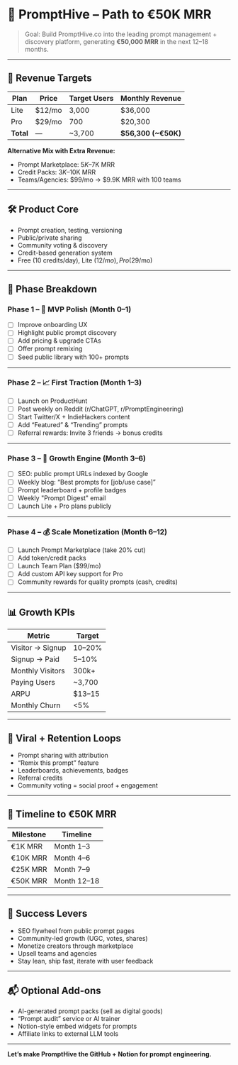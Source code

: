 # 🐝 PromptHive – Path to €50K MRR

> Goal: Build PromptHive.co into the leading prompt management + discovery platform, generating **€50,000 MRR** in the next 12–18 months.

---

## 🎯 Revenue Targets

| Plan         | Price   | Target Users | Monthly Revenue |
|--------------|---------|--------------|------------------|
| Lite         | $12/mo  | 3,000        | $36,000          |
| Pro          | $29/mo  | 700          | $20,300          |
| **Total**    | —       | ~3,700       | **$56,300 (~€50K)** |

**Alternative Mix with Extra Revenue:**
- Prompt Marketplace: $5K–$7K MRR
- Credit Packs: $3K–$10K MRR
- Teams/Agencies: $99/mo → $9.9K MRR with 100 teams

---

## 🛠️ Product Core

- Prompt creation, testing, versioning
- Public/private sharing
- Community voting & discovery
- Credit-based generation system
- Free (10 credits/day), Lite ($12/mo), Pro ($29/mo)

---

## 📆 Phase Breakdown

### Phase 1 – 🚀 MVP Polish (Month 0–1)
- [ ] Improve onboarding UX
- [ ] Highlight public prompt discovery
- [ ] Add pricing & upgrade CTAs
- [ ] Offer prompt remixing
- [ ] Seed public library with 100+ prompts

---

### Phase 2 – 📈 First Traction (Month 1–3)
- [ ] Launch on ProductHunt
- [ ] Post weekly on Reddit (r/ChatGPT, r/PromptEngineering)
- [ ] Start Twitter/X + IndieHackers content
- [ ] Add “Featured” & “Trending” prompts
- [ ] Referral rewards: Invite 3 friends → bonus credits

---

### Phase 3 – 🌱 Growth Engine (Month 3–6)
- [ ] SEO: public prompt URLs indexed by Google
- [ ] Weekly blog: “Best prompts for [job/use case]”
- [ ] Prompt leaderboard + profile badges
- [ ] Weekly "Prompt Digest" email
- [ ] Launch Lite + Pro plans publicly

---

### Phase 4 – 💰 Scale Monetization (Month 6–12)
- [ ] Launch Prompt Marketplace (take 20% cut)
- [ ] Add token/credit packs
- [ ] Launch Team Plan ($99/mo)
- [ ] Add custom API key support for Pro
- [ ] Community rewards for quality prompts (cash, credits)

---

## 📊 Growth KPIs

| Metric                  | Target               |
|-------------------------|----------------------|
| Visitor → Signup        | 10–20%               |
| Signup → Paid           | 5–10%                |
| Monthly Visitors        | 300k+                |
| Paying Users            | ~3,700               |
| ARPU                    | $13–15               |
| Monthly Churn           | <5%                  |

---

## 🔄 Viral + Retention Loops

- Prompt sharing with attribution
- “Remix this prompt” feature
- Leaderboards, achievements, badges
- Referral credits
- Community voting = social proof + engagement

---

## 📍 Timeline to €50K MRR

| Milestone       | Timeline      |
|------------------|---------------|
| €1K MRR          | Month 1–3     |
| €10K MRR         | Month 4–6     |
| €25K MRR         | Month 7–9     |
| €50K MRR         | Month 12–18   |

---

## 🔑 Success Levers

- SEO flywheel from public prompt pages
- Community-led growth (UGC, votes, shares)
- Monetize creators through marketplace
- Upsell teams and agencies
- Stay lean, ship fast, iterate with user feedback

---

## 📬 Optional Add-ons

- AI-generated prompt packs (sell as digital goods)
- “Prompt audit” service or AI trainer
- Notion-style embed widgets for prompts
- Affiliate links to external LLM tools

---

**Let’s make PromptHive the GitHub + Notion for prompt engineering.**
